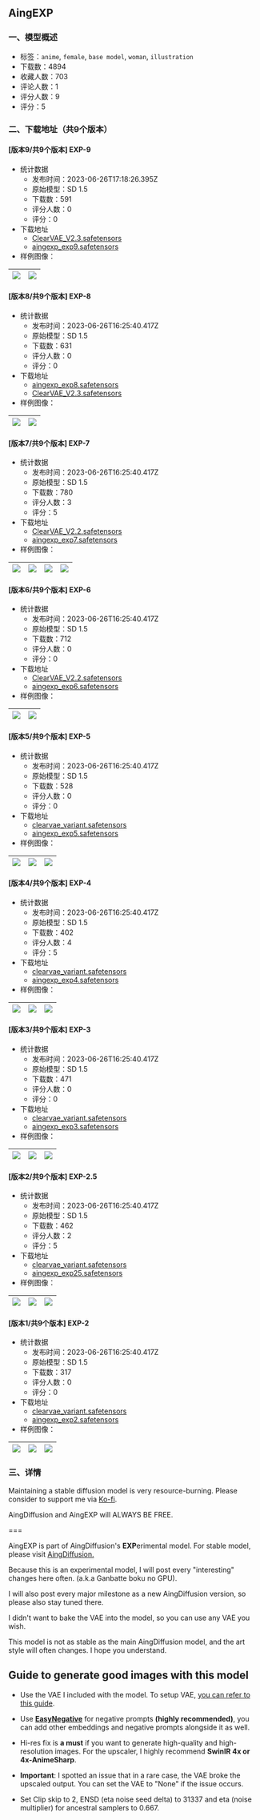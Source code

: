 ## AingEXP
### 一、模型概述

- 标签：`anime`, `female`, `base model`, `woman`, `illustration`
- 下载数：4894
- 收藏人数：703
- 评论人数：1
- 评分人数：9
- 评分：5

### 二、下载地址（共9个版本）

#### [版本9/共9个版本] EXP-9

- 统计数据
  - 发布时间：2023-06-26T17:18:26.395Z
  - 原始模型：SD 1.5
  - 下载数：591
  - 评分人数：0
  - 评分：0
- 下载地址
  - [ClearVAE_V2.3.safetensors](https://civitai.com/api/download/models/104563?type=VAE&format=Other)
  - [aingexp_exp9.safetensors](https://civitai.com/api/download/models/104563)
- 样例图像：

| <img src="https://image.civitai.com/xG1nkqKTMzGDvpLrqFT7WA/5b165060-2a8d-4813-909e-706dbd7f6dca/width=450/1298204.jpeg" /> | <img src="https://image.civitai.com/xG1nkqKTMzGDvpLrqFT7WA/0f49e36d-e00b-4e40-aa90-288b1481dfc3/width=450/1298203.jpeg" /> |
| ---- | ---- |

#### [版本8/共9个版本] EXP-8

- 统计数据
  - 发布时间：2023-06-26T16:25:40.417Z
  - 原始模型：SD 1.5
  - 下载数：631
  - 评分人数：0
  - 评分：0
- 下载地址
  - [aingexp_exp8.safetensors](https://civitai.com/api/download/models/95784)
  - [ClearVAE_V2.3.safetensors](https://civitai.com/api/download/models/95784?type=VAE&format=Other)
- 样例图像：

| <img src="https://image.civitai.com/xG1nkqKTMzGDvpLrqFT7WA/cfea1d3e-6b2e-4db4-bfb8-af713c9c66bd/width=450/1141000.jpeg" /> | <img src="https://image.civitai.com/xG1nkqKTMzGDvpLrqFT7WA/fe9416c3-4928-4e3f-86b9-1f9dbef3b51b/width=450/1141044.jpeg" /> |
| ---- | ---- |

#### [版本7/共9个版本] EXP-7

- 统计数据
  - 发布时间：2023-06-26T16:25:40.417Z
  - 原始模型：SD 1.5
  - 下载数：780
  - 评分人数：3
  - 评分：5
- 下载地址
  - [ClearVAE_V2.2.safetensors](https://civitai.com/api/download/models/88716?type=VAE&format=Other)
  - [aingexp_exp7.safetensors](https://civitai.com/api/download/models/88716)
- 样例图像：

| <img src="https://image.civitai.com/xG1nkqKTMzGDvpLrqFT7WA/241c02e8-e7e0-47a9-b9af-9c1af2526506/width=450/1035235.jpeg" /> | <img src="https://image.civitai.com/xG1nkqKTMzGDvpLrqFT7WA/d0eeec47-6203-4537-b1d3-f9079cefb544/width=450/1021392.jpeg" /> | <img src="https://image.civitai.com/xG1nkqKTMzGDvpLrqFT7WA/238f6f2d-ce7b-4774-87d8-1e873735614e/width=450/1126925.jpeg" /> | <img src="https://image.civitai.com/xG1nkqKTMzGDvpLrqFT7WA/69937c6a-2605-49f4-bf04-2014043c5b03/width=450/1021397.jpeg" /> |
| ---- | ---- | ---- | ---- |

#### [版本6/共9个版本] EXP-6

- 统计数据
  - 发布时间：2023-06-26T16:25:40.417Z
  - 原始模型：SD 1.5
  - 下载数：712
  - 评分人数：0
  - 评分：0
- 下载地址
  - [ClearVAE_V2.2.safetensors](https://civitai.com/api/download/models/81294?type=VAE&format=Other)
  - [aingexp_exp6.safetensors](https://civitai.com/api/download/models/81294)
- 样例图像：

| <img src="https://image.civitai.com/xG1nkqKTMzGDvpLrqFT7WA/e1a3659d-4685-498e-9e19-30989b186302/width=450/913679.jpeg" /> | <img src="https://image.civitai.com/xG1nkqKTMzGDvpLrqFT7WA/3e04b202-6956-478e-8d03-8af0e7515a91/width=450/914612.jpeg" /> |
| ---- | ---- |

#### [版本5/共9个版本] EXP-5

- 统计数据
  - 发布时间：2023-06-26T16:25:40.417Z
  - 原始模型：SD 1.5
  - 下载数：528
  - 评分人数：0
  - 评分：0
- 下载地址
  - [clearvae_variant.safetensors](https://civitai.com/api/download/models/75537?type=VAE&format=Other)
  - [aingexp_exp5.safetensors](https://civitai.com/api/download/models/75537)
- 样例图像：

| <img src="https://image.civitai.com/xG1nkqKTMzGDvpLrqFT7WA/65bde3eb-fc15-40c5-b944-094386e9411e/width=450/867571.jpeg" /> | <img src="https://image.civitai.com/xG1nkqKTMzGDvpLrqFT7WA/6df3c743-c13b-44ee-8be1-85259cd90384/width=450/845070.jpeg" /> | <img src="https://image.civitai.com/xG1nkqKTMzGDvpLrqFT7WA/f03d6251-03ec-4816-ab22-63b24f8c2fd8/width=450/845284.jpeg" /> |
| ---- | ---- | ---- |

#### [版本4/共9个版本] EXP-4

- 统计数据
  - 发布时间：2023-06-26T16:25:40.417Z
  - 原始模型：SD 1.5
  - 下载数：402
  - 评分人数：4
  - 评分：5
- 下载地址
  - [clearvae_variant.safetensors](https://civitai.com/api/download/models/70805?type=VAE&format=Other)
  - [aingexp_exp4.safetensors](https://civitai.com/api/download/models/70805)
- 样例图像：

| <img src="https://image.civitai.com/xG1nkqKTMzGDvpLrqFT7WA/01cc3834-4f29-4e67-a0b0-cd8fa62c307c/width=450/791016.jpeg" /> | <img src="https://image.civitai.com/xG1nkqKTMzGDvpLrqFT7WA/de2d9f1f-79ab-4767-a02d-610b7e1295d6/width=450/791027.jpeg" /> | <img src="https://image.civitai.com/xG1nkqKTMzGDvpLrqFT7WA/9d7b430a-8d96-423c-b46d-2ad33c3290ff/width=450/791017.jpeg" /> |
| ---- | ---- | ---- |

#### [版本3/共9个版本] EXP-3

- 统计数据
  - 发布时间：2023-06-26T16:25:40.417Z
  - 原始模型：SD 1.5
  - 下载数：471
  - 评分人数：0
  - 评分：0
- 下载地址
  - [clearvae_variant.safetensors](https://civitai.com/api/download/models/60181?type=VAE&format=Other)
  - [aingexp_exp3.safetensors](https://civitai.com/api/download/models/60181)
- 样例图像：

| <img src="https://image.civitai.com/xG1nkqKTMzGDvpLrqFT7WA/545d34e8-7aff-4879-0ea7-cd6b65873700/width=450/657374.jpeg" /> | <img src="https://image.civitai.com/xG1nkqKTMzGDvpLrqFT7WA/c20490e0-8135-4bf0-0f55-b3e9eb8a7900/width=450/657142.jpeg" /> | <img src="https://image.civitai.com/xG1nkqKTMzGDvpLrqFT7WA/720a2544-357d-457f-5470-dfb224f87000/width=450/657146.jpeg" /> |
| ---- | ---- | ---- |

#### [版本2/共9个版本] EXP-2.5

- 统计数据
  - 发布时间：2023-06-26T16:25:40.417Z
  - 原始模型：SD 1.5
  - 下载数：462
  - 评分人数：2
  - 评分：5
- 下载地址
  - [clearvae_variant.safetensors](https://civitai.com/api/download/models/57782?type=VAE&format=Other)
  - [aingexp_exp25.safetensors](https://civitai.com/api/download/models/57782)
- 样例图像：

| <img src="https://image.civitai.com/xG1nkqKTMzGDvpLrqFT7WA/b9983ff0-1ce9-48d9-e360-515f40cb1100/width=450/628405.jpeg" /> | <img src="https://image.civitai.com/xG1nkqKTMzGDvpLrqFT7WA/94e9f965-cdf4-49f0-ee90-6568bfaf6e00/width=450/628000.jpeg" /> | <img src="https://image.civitai.com/xG1nkqKTMzGDvpLrqFT7WA/096633c5-20d8-4dfd-96c8-4fb2b29a3300/width=450/628434.jpeg" /> |
| ---- | ---- | ---- |

#### [版本1/共9个版本] EXP-2

- 统计数据
  - 发布时间：2023-06-26T16:25:40.417Z
  - 原始模型：SD 1.5
  - 下载数：317
  - 评分人数：0
  - 评分：0
- 下载地址
  - [clearvae_variant.safetensors](https://civitai.com/api/download/models/57180?type=VAE&format=Other)
  - [aingexp_exp2.safetensors](https://civitai.com/api/download/models/57180)
- 样例图像：

| <img src="https://image.civitai.com/xG1nkqKTMzGDvpLrqFT7WA/02e5c663-0c2f-4c12-fb6f-8d8804d94c00/width=450/622024.jpeg" /> | <img src="https://image.civitai.com/xG1nkqKTMzGDvpLrqFT7WA/ddf1f0ae-c1c9-4c47-3862-aecba8e8ca00/width=450/620751.jpeg" /> | <img src="https://image.civitai.com/xG1nkqKTMzGDvpLrqFT7WA/561e3df3-569e-4876-ffc2-21322040c100/width=450/620763.jpeg" /> |
| ---- | ---- | ---- |


### 三、详情
<p>Maintaining a stable diffusion model is very resource-burning. Please consider to support me via <a target="_blank" rel="ugc" href="https://ko-fi.com/kayfahaarukku">Ko-fi</a>.</p><p>AingDiffusion and AingEXP will ALWAYS BE FREE.</p><p>===</p><p>AingEXP is part of AingDiffusion's <strong>EXP</strong>erimental model. For stable model, please visit <a target="_blank" rel="ugc" href="https://civitai.com/models/34553/">AingDiffusion.</a></p><p>Because this is an experimental model, I will post every "interesting" changes here often. (a.k.a Ganbatte boku no GPU).</p><p>I will also post every major milestone as a new AingDiffusion version, so please also stay tuned there.</p><p>I didn't want to bake the VAE into the model, so you can use any VAE you wish.</p><p>This model is not as stable as the main AingDiffusion model, and the art style will often changes. I hope you understand.</p><h2 id="heading-3">Guide to generate good images with this model</h2><ul><li><p>Use the VAE I included with the model. To setup VAE, <a target="_blank" rel="ugc" href="https://stable-diffusion-art.com/how-to-use-vae/#Install">you can refer to this guide</a>.</p></li><li><p>Use <a target="_blank" rel="ugc" href="https://civitai.com/models/7808/easynegative"><strong>EasyNegative</strong></a> for negative prompts <strong>(highly recommended)</strong>, you can add other embeddings and negative prompts alongside it as well.</p></li><li><p>Hi-res fix is <strong>a must</strong> if you want to generate high-quality and high-resolution images. For the upscaler, I highly recommend <strong>SwinIR 4x or 4x-AnimeSharp</strong>.</p></li><li><p><strong>Important</strong>: I spotted an issue that in a rare case, the VAE broke the upscaled output. You can set the VAE to "None" if the issue occurs.</p></li><li><p>Set Clip skip to 2, ENSD (eta noise seed delta) to 31337 and eta (noise multiplier) for ancestral samplers to 0.667.</p></li></ul>